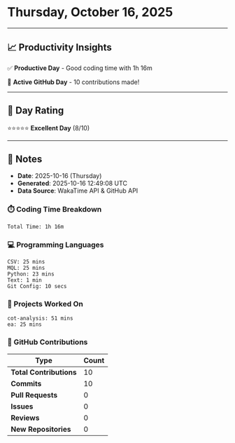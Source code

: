 # Thursday, October 16, 2025

---

## 📈 Productivity Insights

✅ **Productive Day** - Good coding time with 1h 16m

🚀 **Active GitHub Day** - 10 contributions made!

---

## 🎯 Day Rating

⭐⭐⭐⭐⭐ **Excellent Day** (8/10)

---

## 📝 Notes

- **Date**: 2025-10-16 (Thursday)
- **Generated**: 2025-10-16 12:49:08 UTC
- **Data Source**: WakaTime API & GitHub API


### ⏱️ Coding Time Breakdown

```
Total Time: 1h 16m
```

### 💻 Programming Languages

```
CSV: 25 mins
MQL: 25 mins
Python: 23 mins
Text: 1 min
Git Config: 10 secs
```

### 📂 Projects Worked On

```
cot-analysis: 51 mins
ea: 25 mins

```


### 🐙 GitHub Contributions

| Type | Count |
|------|-------|
| **Total Contributions** | 10 |
| **Commits** | 10 |
| **Pull Requests** | 0 |
| **Issues** | 0 |
| **Reviews** | 0 |
| **New Repositories** | 0 |

